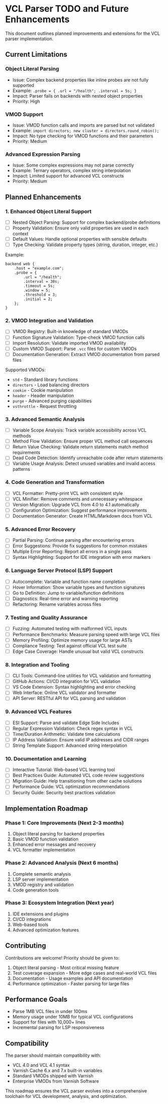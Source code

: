 # VCL Parser TODO and Future Enhancements

This document outlines planned improvements and extensions for the VCL parser implementation.

## Current Limitations

### Object Literal Parsing
- Issue: Complex backend properties like inline probes are not fully supported
- Example: `.probe = { .url = "/health"; .interval = 5s; }`
- Impact: Parser fails on backends with nested object properties
- Priority: High

### VMOD Support
- Issue: VMOD function calls and imports are parsed but not validated
- Example: `import directors; new cluster = directors.round_robin();`
- Impact: No type checking for VMOD functions and their parameters
- Priority: Medium

### Advanced Expression Parsing
- Issue: Some complex expressions may not parse correctly
- Example: Ternary operators, complex string interpolation
- Impact: Limited support for advanced VCL constructs
- Priority: Medium

## Planned Enhancements

### 1. Enhanced Object Literal Support
- [ ] Nested Object Parsing: Support for complex backend/probe definitions
- [ ] Property Validation: Ensure only valid properties are used in each context
- [ ] Default Values: Handle optional properties with sensible defaults
- [ ] Type Checking: Validate property types (string, duration, integer, etc.)

Example:
```vcl
backend web {
    .host = "example.com";
    .probe = {
        .url = "/health";
        .interval = 30s;
        .timeout = 5s;
        .window = 5;
        .threshold = 3;
        .initial = 2;
    };
}
```

### 2. VMOD Integration and Validation
- [ ] VMOD Registry: Built-in knowledge of standard VMODs
- [ ] Function Signature Validation: Type-check VMOD function calls
- [ ] Import Resolution: Validate imported VMOD availability
- [ ] Custom VMOD Support: Parse `.vcc` files for custom VMODs
- [ ] Documentation Generation: Extract VMOD documentation from parsed files

Supported VMODs:
- `std` - Standard library functions
- `directors` - Load balancing directors
- `cookie` - Cookie manipulation
- `header` - Header manipulation
- `purge` - Advanced purging capabilities
- `vsthrottle` - Request throttling

### 3. Advanced Semantic Analysis
- [ ] Variable Scope Analysis: Track variable accessibility across VCL methods
- [ ] Method Flow Validation: Ensure proper VCL method call sequences
- [ ] Return Value Checking: Validate return statements match method requirements
- [ ] Dead Code Detection: Identify unreachable code after return statements
- [ ] Variable Usage Analysis: Detect unused variables and invalid access patterns

### 4. Code Generation and Transformation
- [ ] VCL Formatter: Pretty-print VCL with consistent style
- [ ] VCL Minifier: Remove comments and unnecessary whitespace
- [ ] Version Migration: Upgrade VCL from 4.0 to 4.1 automatically
- [ ] Configuration Optimization: Suggest performance improvements
- [ ] Documentation Generator: Create HTML/Markdown docs from VCL

### 5. Advanced Error Recovery
- [ ] Partial Parsing: Continue parsing after encountering errors
- [ ] Error Suggestions: Provide fix suggestions for common mistakes
- [ ] Multiple Error Reporting: Report all errors in a single pass
- [ ] Syntax Highlighting: Support for IDE integration with error markers

### 6. Language Server Protocol (LSP) Support
- [ ] Autocomplete: Variable and function name completion
- [ ] Hover Information: Show variable types and function signatures
- [ ] Go to Definition: Jump to variable/function definitions
- [ ] Diagnostics: Real-time error and warning reporting
- [ ] Refactoring: Rename variables across files

### 7. Testing and Quality Assurance
- [ ] Fuzzing: Automated testing with malformed VCL inputs
- [ ] Performance Benchmarks: Measure parsing speed with large VCL files
- [ ] Memory Profiling: Optimize memory usage for large ASTs
- [ ] Compliance Testing: Test against official VCL test suite
- [ ] Edge Case Coverage: Handle unusual but valid VCL constructs

### 8. Integration and Tooling
- [ ] CLI Tools: Command-line utilities for VCL validation and formatting
- [ ] GitHub Actions: CI/CD integration for VCL validation
- [ ] VS Code Extension: Syntax highlighting and error checking
- [ ] Web Interface: Online VCL validator and formatter
- [ ] API Server: RESTful API for VCL parsing and validation

### 9. Advanced VCL Features
- [ ] ESI Support: Parse and validate Edge Side Includes
- [ ] Regular Expression Validation: Check regex syntax in VCL
- [ ] Time/Duration Arithmetic: Validate time calculations
- [ ] IP Address Validation: Ensure valid IP addresses and CIDR ranges
- [ ] String Template Support: Advanced string interpolation

### 10. Documentation and Learning
- [ ] Interactive Tutorial: Web-based VCL learning tool
- [ ] Best Practices Guide: Automated VCL code review suggestions
- [ ] Migration Guide: Help transitioning from other cache solutions
- [ ] Performance Guide: VCL optimization recommendations
- [ ] Security Guide: Security best practices validation

## Implementation Roadmap

### Phase 1: Core Improvements (Next 2-3 months)
1. Object literal parsing for backend properties
2. Basic VMOD function validation
3. Enhanced error messages and recovery
4. VCL formatter implementation

### Phase 2: Advanced Analysis (Next 6 months)
1. Complete semantic analysis
2. LSP server implementation
3. VMOD registry and validation
4. Code generation tools

### Phase 3: Ecosystem Integration (Next year)
1. IDE extensions and plugins
2. CI/CD integrations
3. Web-based tools
4. Advanced optimization features

## Contributing

Contributions are welcome! Priority should be given to:
1. Object literal parsing - Most critical missing feature
2. Test coverage expansion - More edge cases and real-world VCL files
3. Documentation - Usage examples and API documentation
4. Performance optimization - Faster parsing for large files

## Performance Goals

- Parse 1MB VCL files in under 100ms
- Memory usage under 10MB for typical VCL configurations
- Support for files with 10,000+ lines
- Incremental parsing for LSP responsiveness

## Compatibility

The parser should maintain compatibility with:
- VCL 4.0 and VCL 4.1 syntax
- Varnish Cache 6.x and 7.x built-in variables
- Standard VMODs shipped with Varnish
- Enterprise VMODs from Varnish Software

This roadmap ensures the VCL parser evolves into a comprehensive toolchain for VCL development, analysis, and optimization.
